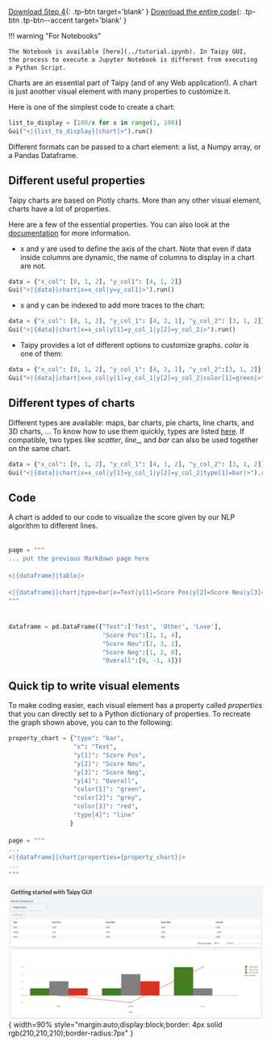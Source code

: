 [Download Step 4](./../src/step_04.py){: .tp-btn target='blank' }
[Download the entire code](./../src/src.zip){: .tp-btn .tp-btn--accent target='blank' }

!!! warning "For Notebooks"

    The Notebook is available [here](../tutorial.ipynb). In Taipy GUI,
    the process to execute a Jupyter Notebook is different from executing a Python Script.


Charts are an essential part of Taipy (and of any Web application!). A chart is just another
visual element with many properties to customize it.

Here is one of the simplest code to create a chart:

```python
list_to_display = [100/x for x in range(1, 100)]
Gui("<|{list_to_display}|chart|>").run()
```

Different formats can be passed to a chart element: a list, a Numpy array, or a Pandas Dataframe.

## Different useful properties

Taipy charts are based on Plotly charts. More than any other visual element, charts have a lot of
properties.

Here are a few of the essential properties. You can also look at the
[documentation](../../../../manuals/gui/viselements/chart.md) for more information.
 - x and y are used to define the axis of the chart. Note that even if data inside columns are
   dynamic, the name of columns to display in a chart are not.

```python
data = {"x_col": [0, 1, 2], "y_col1": [4, 1, 2]}
Gui("<|{data}|chart|x=x_col|y=y_col1|>").run()
```

 - x and y can be indexed to add more traces to the chart:

```python
data = {"x_col": [0, 1, 2], "y_col_1": [4, 2, 1], "y_col_2": [3, 1, 2]}
Gui("<|{data}|chart|x=x_col|y[1]=y_col_1|y[2]=y_col_2|>").run()
```

 - Taipy provides a lot of different options to customize graphs. _color_ is one of them:

```python
data = {"x_col": [0, 1, 2], "y_col_1": [4, 2, 1], "y_col_2":[3, 1, 2]}
Gui("<|{data}|chart|x=x_col|y[1]=y_col_1|y[2]=y_col_2|color[1]=green|>").run()
```

## Different types of charts

Different types are available: maps, bar charts, pie charts, line charts, and 3D charts, ... To
know how to use them quickly, types are listed [here](../../../../manuals/gui/viselements/chart.md).
If compatible, two types like *scatter*, *line*_, and *bar* can also be used together on the same
chart.

```python
data = {"x_col": [0, 1, 2], "y_col_1": [4, 1, 2], "y_col_2": [3, 1, 2]}
Gui("<|{data}|chart|x=x_col|y[1]=y_col_1|y[2]=y_col_2|type[1]=bar|>").run()
```

## Code

A chart is added to our code to visualize the score given by our NLP algorithm to different lines.

```python

page = """
... put the previous Markdown page here

<|{dataframe}|table|>

<|{dataframe}|chart|type=bar|x=Text|y[1]=Score Pos|y[2]=Score Neu|y[3]=Score Neg|y[4]=Overall|color[1]=green|color[2]=grey|color[3]=red|type[4]=line|>
"""


dataframe = pd.DataFrame({"Text":['Test', 'Other', 'Love'],
                          "Score Pos":[1, 1, 4],
                          "Score Neu":[2, 3, 1],
                          "Score Neg":[1, 2, 0],
                          "Overall":[0, -1, 4]})

```

## Quick tip to write visual elements

To make coding easier, each visual element has a property called *properties* that you can directly
set to a Python dictionary of properties. To recreate the graph shown above, you can to the following:

```python
property_chart = {"type": "bar",
                  "x": "Text",
                  "y[1]": "Score Pos",
                  "y[2]": "Score Neu",
                  "y[3]": "Score Neg",
                  "y[4]": "Overall",
                  "color[1]": "green",
                  "color[2]": "grey",
                  "color[3]": "red",
                  "type[4]": "line"
                 }

page = """
...
<|{dataframe}|chart|properties={property_chart}|>
...
"""

```


![Charts](images/result.png){ width=90% style="margin:auto;display:block;border: 4px solid rgb(210,210,210);border-radius:7px" }
